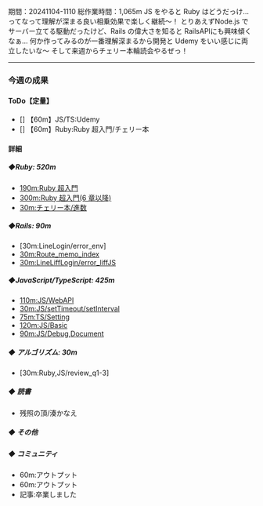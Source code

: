 期間：20241104-1110
総作業時間：1,065m
JS をやると Ruby はどうだっけ...ってなって理解が深まる良い相乗効果で楽しく継続〜！
とりあえずNode.js でサーバー立てる駆動だったけど、Rails の偉大さを知ると RailsAPIにも興味傾くなぁ...
何か作ってみるのが一番理解深まるから開発と Udemy をいい感じに両立したいな〜
そして来週からチェリー本輪読会やるぜっ！

---

### 今週の成果

#### ToDo【定量】

- [] 【60m】JS/TS:Udemy
- [] 【60m】Ruby:Ruby 超入門/チェリー本

#### 詳細

##### ◆Ruby: 520m

- [190m:Ruby 超入門](https://github.com/yu-ka3028/TIL/blob/main/Ruby/202411070845.md)
- [300m:Ruby 超入門(6 章以降)](https://github.com/yu-ka3028/TIL/blob/main/Ruby/202411091345.md)
- [30m:チェリー本/進数](https://github.com/yu-ka3028/TIL/blob/main/Other/202411101700_進数.md)

##### ◆Rails: 90m

- [30m:LineLogin/error_env]
- [30m:Route_memo_index]()
- [30m:LineLiffLogin/error_liffJS]()

##### ◆JavaScript/TypeScript: 425m

- [110m:JS/WebAPI](https://github.com/yu-ka3028/TIL/blob/main/JS&TS/Udemy_JS/202411051820.md)
- [30m:JS/setTimeout/setInterval](https://github.com/yu-ka3028/TIL/blob/main/JS&TS/Udemy_JS/202411061315.md)
- [75m:TS/Setting](https://github.com/yu-ka3028/TIL/blob/main/JS&TS/Udemy_TS/202411061645.md)
- [120m:JS/Basic](https://github.com/yu-ka3028/TIL/blob/main/JS&TS/Udemy_JS/202411062015.md)
- [90m:JS/Debug,Document](https://github.com/yu-ka3028/TIL/blob/main/JS&TS/Udemy_JS/202411101400.md)

##### ◆ アルゴリズム: 30m

- [30m:Ruby,JS/review_q1-3]

##### ◆ 読書

- 残照の頂/湊かなえ

##### ◆ その他

##### ◆ コミュニティ

- 60m:アウトプット
- 60m:アウトプット
- 記事:卒業しました
